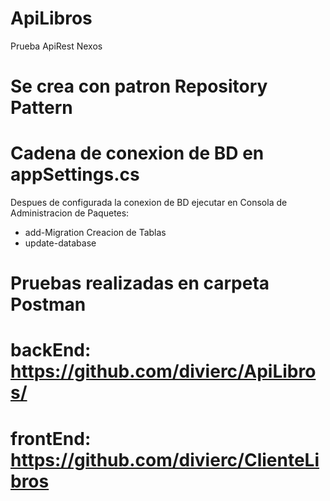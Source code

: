 # ApiLibros

Prueba ApiRest Nexos
# Se crea con patron Repository Pattern
# Cadena de conexion de BD en appSettings.cs
Despues de configurada la conexion de BD ejecutar en Consola de Administracion de Paquetes:

- add-Migration Creacion de Tablas
- update-database

# Pruebas realizadas en carpeta Postman
# backEnd: https://github.com/divierc/ApiLibros/
# frontEnd: https://github.com/divierc/ClienteLibros 
